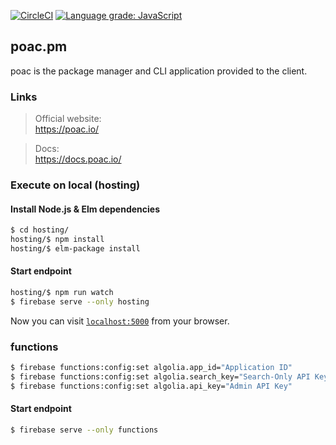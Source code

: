 [![CircleCI](https://circleci.com/gh/poacpm/poac.pm.svg?style=shield)](https://circleci.com/gh/poacpm/poac.pm)
[![Language grade: JavaScript](https://img.shields.io/lgtm/grade/javascript/g/poacpm/poac.pm.svg?logo=lgtm&logoWidth=18)](https://lgtm.com/projects/g/poacpm/poac.pm/context:javascript)

## poac.pm

poac is the package manager and CLI application provided to the client.


### Links
> Official website:<br>
https://poac.io/

> Docs:<br>
https://docs.poac.io/


### Execute on local (hosting)

#### Install Node.js & Elm dependencies
```bash
$ cd hosting/
hosting/$ npm install
hosting/$ elm-package install
```

#### Start endpoint
```bash
hosting/$ npm run watch
$ firebase serve --only hosting
```

Now you can visit [`localhost:5000`](http://localhost:5000) from your browser.


### functions

```bash
$ firebase functions:config:set algolia.app_id="Application ID"
$ firebase functions:config:set algolia.search_key="Search-Only API Key"
$ firebase functions:config:set algolia.api_key="Admin API Key"
```

#### Start endpoint
```bash
$ firebase serve --only functions
```
